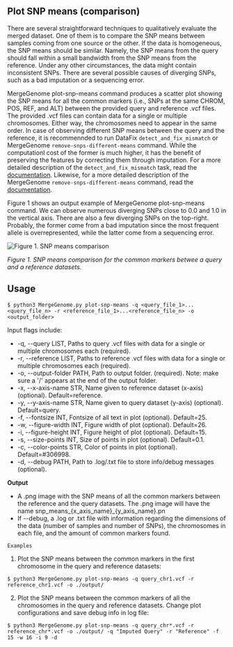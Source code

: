 ## Plot SNP means (comparison)

There are several straightforward techniques to qualitatively evaluate the merged dataset. One of them is to compare the SNP means between samples coming from one source or the other. If the data is homogeneous, the SNP means should be similar. Namely, the SNP means from the query should fall within a small bandwidth from the SNP means from the reference. Under any other circumstances, the data might contain inconsistent SNPs. There are several possible causes of diverging SNPs, such as a bad imputation or a sequencing error.

MergeGenome plot-snp-means command produces a scatter plot showing the SNP means for all the common markers (i.e., SNPs at the same CHROM, POS, REF, and ALT) between the provided query and reference .vcf files. The provided .vcf files can contain data for a single or multiple chromosomes. Either way, the chromosomes need to appear in the same order. In case of observing different SNP means between the query and the reference, it is recommennded to run DataFix `detect_and_fix_mismatch` or MergeGenome `remove-snps-different-means` command. While the computationl cost of the former is much higher, it has the benefit of preserving the features by correcting them through imputation. For a more detailed description of the `detect_and_fix_mismatch` task, read the [documentation](readmes/README_6_detect_and_fix_mismatches.md). Likewise, for a more detailed description of the MergeGenome `remove-snps-different-means` command, read the [documentation](https://github.com/AI-sandbox/merge-vcf-files/blob/main/readmes/README_12_remove_snps_different_means.md).

Figure 1 shows an output example of MergeGenome plot-snp-means command. We can observe numerous diverging SNPs close to 0.0 and 1.0 in the vertical axis. There are also a few diverging SNPs on the top-right. Probably, the former come from a bad imputation since the most frequent allele is overrepresented, while the latter come from a sequencing error.

![Figure 1. SNP means comparison](https://github.com/AI-sandbox/merge-vcf-files/blob/main/figures/snp_means_reference_and_query.png)

*Figure 1. SNP means comparison for the common markers betwee a query and a reference datasets.*

## Usage

```
$ python3 MergeGenome.py plot-snp-means -q <query_file_1>...<query_file_n> -r <reference_file_1>...<reference_file_n> -o <output_folder>
```

Input flags include:

* -q, --query LIST, Paths to query .vcf files with data for a single or multiple chromosomes each (required).
* -r, --reference LIST, Paths to reference .vcf files with data for a single or multiple chromosomes each (required).
* -o, --output-folder PATH, Path to output folder. (required). Note: make sure a '/' appears at the end of the output folder.
* -x, --x-axis-name STR, Name given to reference dataset (x-axis) (optional). Default=reference.
* -y, --y-axis-name STR, Name given to query dataset (y-axis) (optional). Default=query.
* -f, --fontsize INT, Fontsize of all text in plot (optional). Default=25.
* -w, --figure-width INT, Figure width of plot (optional). Default=26.
* -i, --figure-height INT, Figure height of plot (optional). Default=15.
* -s, --size-points INT, Size of points in plot (optional). Default=0.1.
* -c, --color-points STR, Color of points in plot (optional). Default=#306998.
* -d, --debug PATH, Path to .log/.txt file to store info/debug messages (optional).

**Output**

* A .png image with the SNP means of all the common markers between the reference and the query datasets. The .png image will have the name snp_means_{x_axis_name}_{y_axis_name}.pn
* If --debug, a .log or .txt file with information regarding the dimensions of the data (number of samples and number of SNPs), the chromosomes in each file, and the amount of common markers found.

`Examples`

1. Plot the SNP means between the common markers in the first chromosome in the query and reference datasets:

```
$ python3 MergeGenome.py plot-snp-means -q query_chr1.vcf -r reference_chr1.vcf -o ./output/
```

2. Plot the SNP means between the common markers of all the chromosomes in the query and reference datasets. Change plot configurations and save debug info in log file:

```
$ python3 MergeGenome.py plot-snp-means -q query_chr*.vcf -r reference_chr*.vcf -o ./output/ -q "Imputed Query" -r "Reference" -f 15 -w 16 -i 9 -d
```
